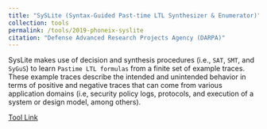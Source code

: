 ```yaml
---
title: "SySLite (Syntax-Guided Past-time LTL Synthesizer & Enumerator)"
collection: tools
permalink: /tools/2019-phoneix-syslite
citation: "Defense Advanced Research Projects Agency (DARPA)"
---
```


SysLite makes use of decision and synthesis procedures (i.e., `SAT`, `SMT`, and `SyGuS`) to learn `Pastime LTL formulas` from a finite set of example traces. These example traces describe the intended and unintended behavior in terms of positive and negative traces that can come from various application domains (i.e, security policy logs, protocols, and execution of a system or design model, among others). 

[Tool Link](https://github.com/CLC-UIowa/SySLite)